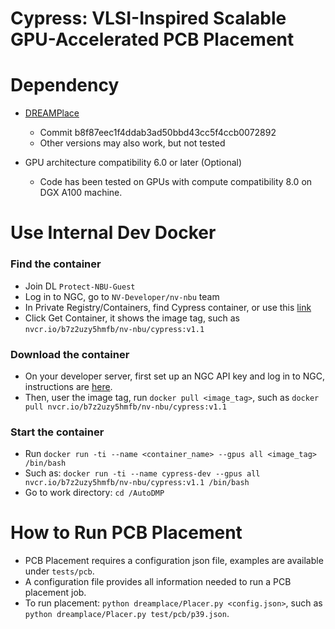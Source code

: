 # Cypress: VLSI-Inspired Scalable GPU-Accelerated PCB Placement

# Dependency 

- [DREAMPlace](https://github.com/limbo018/DREAMPlace)
    - Commit b8f87eec1f4ddab3ad50bbd43cc5f4ccb0072892 
    - Other versions may also work, but not tested

- GPU architecture compatibility 6.0 or later (Optional)
    - Code has been tested on GPUs with compute compatibility 8.0 on DGX A100 machine. 

# Use Internal Dev Docker

### Find the container
- Join DL `Protect-NBU-Guest`
- Log in to NGC, go to `NV-Developer/nv-nbu` team
- In Private Registry/Containers, find Cypress container, or use this [link](https://registry.ngc.nvidia.com/orgs/b7z2uzy5hmfb/teams/nv-nbu/containers/cypress)
- Click Get Container, it shows the image tag, such as `nvcr.io/b7z2uzy5hmfb/nv-nbu/cypress:v1.1`

### Download the container
- On your developer server, first set up an NGC API key and log in to NGC, instructions are [here](https://docs.nvidia.com/ngc/gpu-cloud/ngc-private-registry-user-guide/index.html#nvcontainers).
- Then, user the image tag, run `docker pull <image_tag>`, such as `docker pull nvcr.io/b7z2uzy5hmfb/nv-nbu/cypress:v1.1`

### Start the container

- Run `docker run -ti --name <container_name> --gpus all <image_tag> /bin/bash`
- Such as: `docker run -ti --name cypress-dev --gpus all nvcr.io/b7z2uzy5hmfb/nv-nbu/cypress:v1.1 /bin/bash`
- Go to work directory: `cd /AutoDMP`

# How to Run PCB Placement

- PCB Placement requires a configuration json file, examples are available under `tests/pcb`.
- A configuration file provides all information needed to run a PCB placement job.
- To run placement: `python dreamplace/Placer.py <config.json>`, such as `python dreamplace/Placer.py test/pcb/p39.json`.

